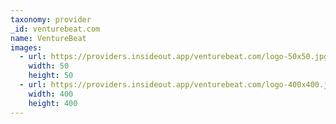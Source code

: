 ```yaml
---
taxonomy: provider
_id: venturebeat.com
name: VentureBeat
images:
  - url: https://providers.insideout.app/venturebeat.com/logo-50x50.jpg
    width: 50
    height: 50
  - url: https://providers.insideout.app/venturebeat.com/logo-400x400.jpg
    width: 400
    height: 400
---
```

